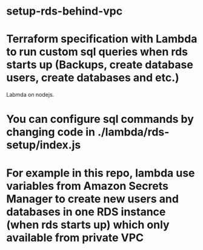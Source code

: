 # setup-rds-behind-vpc
# Terraform specification with Lambda to run custom sql queries when rds starts up (Backups, create database users, create databases and etc.)
Labmda on nodejs.
# You can configure sql commands by changing code in ./lambda/rds-setup/index.js
# For example in this repo, lambda use variables from Amazon Secrets Manager to create new users and databases in one RDS instance (when rds starts up) which only available from private VPC
